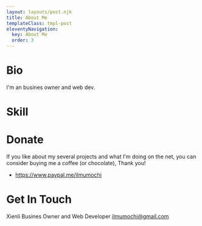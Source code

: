 ```yaml
---
layout: layouts/post.njk
title: About Me
templateClass: tmpl-post
eleventyNavigation:
  key: About Me
  order: 3
---
```


# Bio

I'm an busines owner and web dev.

# Skill


# Donate

If you like about my several projects and what I'm doing on the net,
you can consider buying me a coffee (or chocolate), Thank you!

* https://www.paypal.me/ilmumochi

# Get In Touch

Xienli
Busines Owner and Web Developer
ilmumochi@gmail.com

<h1>
<a aria-label="twitter" href="https://twitter.com/{{ metadata.author.twitter }}"><i class="fea-twitter"></i></a>
&nbsp;<a aria-label="github" href="https://github.com/{{ metadata.author.github }}"><i class="fea-github"></i></a>
&nbsp;<a aria-label="email" href="mailto:{{ metadata.author.email }}"><i class="fea-mail"></i></a>
</h1>
